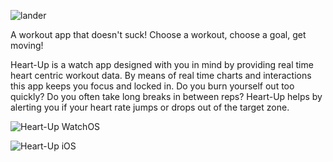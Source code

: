 ![lander](http://www.camdeardorff.com/Heart-Up/lander.png)

A workout app that doesn't suck! Choose a workout, choose a goal, get moving!

Heart-Up is a watch app designed with you in mind by providing real time heart centric workout data. By means of real time charts and interactions this app keeps you focus and locked in. 
Do you burn yourself out too quickly? Do you often take long breaks in between reps? Heart-Up helps by alerting you if your heart rate jumps or drops out of the target zone. 


![Heart-Up WatchOS](http://www.camdeardorff.com/Heart-Up/Heart-Up_Preview_WatchOS.gif)

![Heart-Up iOS](http://www.camdeardorff.com/Heart-Up/Heart-Up_Preview_iOS.gif)
